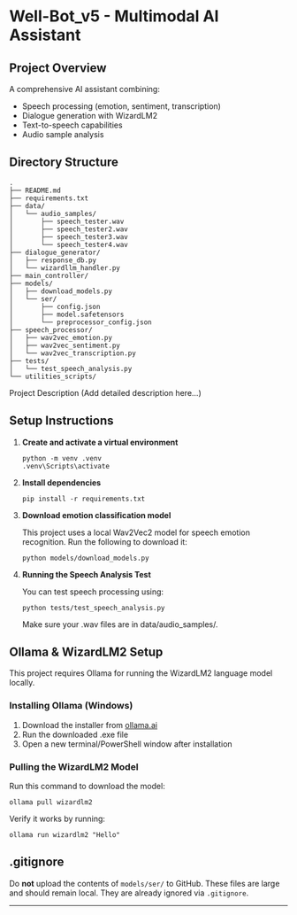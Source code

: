 # Well-Bot_v5 - Multimodal AI Assistant

## Project Overview
A comprehensive AI assistant combining:
- Speech processing (emotion, sentiment, transcription)
- Dialogue generation with WizardLM2
- Text-to-speech capabilities
- Audio sample analysis

## Directory Structure

```
.
├── README.md
├── requirements.txt
├── data/
│   └── audio_samples/
│       ├── speech_tester.wav
│       ├── speech_tester2.wav
│       ├── speech_tester3.wav
│       └── speech_tester4.wav
├── dialogue_generator/
│   ├── response_db.py
│   └── wizardllm_handler.py
├── main_controller/
├── models/
│   ├── download_models.py
│   └── ser/
│       ├── config.json
│       ├── model.safetensors
│       └── preprocessor_config.json
├── speech_processor/
│   ├── wav2vec_emotion.py
│   ├── wav2vec_sentiment.py
│   └── wav2vec_transcription.py
├── tests/
│   └── test_speech_analysis.py
└── utilities_scripts/
```

Project Description
(Add detailed description here...)


## Setup Instructions

1. **Create and activate a virtual environment**
    ```
    python -m venv .venv
    .venv\Scripts\activate
    ```

2. **Install dependencies**
    ```
    pip install -r requirements.txt
    ```

3. **Download emotion classification model**

    This project uses a local Wav2Vec2 model for speech emotion recognition. Run the following to download it:
    ```
    python models/download_models.py
    ```
4. **Running the Speech Analysis Test**

    You can test speech processing using:
    ```
    python tests/test_speech_analysis.py
    ```
    Make sure your .wav files are in data/audio_samples/.


## Ollama & WizardLM2 Setup
This project requires Ollama for running the WizardLM2 language model locally.

### Installing Ollama (Windows)
1. Download the installer from [ollama.ai](https://ollama.ai)
2. Run the downloaded .exe file
3. Open a new terminal/PowerShell window after installation

### Pulling the WizardLM2 Model
Run this command to download the model:
```
ollama pull wizardlm2
```

Verify it works by running:
```
ollama run wizardlm2 "Hello"
```

## .gitignore
Do **not** upload the contents of `models/ser/` to GitHub. These files are large and should remain local. They are already ignored via `.gitignore`.

---

